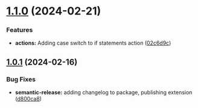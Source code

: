 # [1.1.0](https://github.com/kranners/nodash/compare/v1.0.1...v1.1.0) (2024-02-21)


### Features

* **actions:** Adding case switch to if statements action ([02c6d9c](https://github.com/kranners/nodash/commit/02c6d9cd9e675dffa616a20483240a9d466755d6))

## [1.0.1](https://github.com/kranners/nodash/compare/v1.0.0...v1.0.1) (2024-02-16)


### Bug Fixes

* **semantic-release:** adding changelog to package, publishing extension ([d800ca8](https://github.com/kranners/nodash/commit/d800ca8d028697b1eb6c0e39cdd7cd83b101ecb9))
